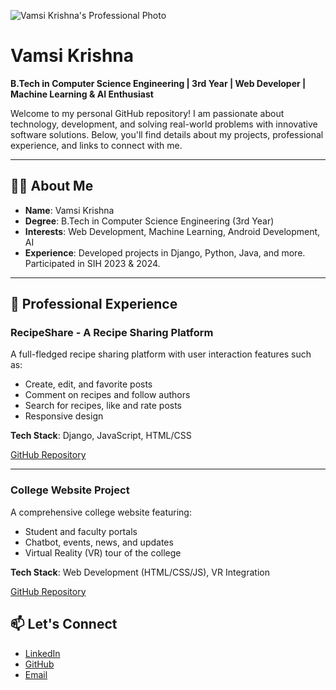 ![Vamsi Krishna's Professional Photo]("https://github.com/Vamsi3515/aboutme/blob/main/profile.png") 

# Vamsi Krishna

**B.Tech in Computer Science Engineering | 3rd Year | Web Developer | Machine Learning & AI Enthusiast**

Welcome to my personal GitHub repository! I am passionate about technology, development, and solving real-world problems with innovative software solutions. Below, you'll find details about my projects, professional experience, and links to connect with me.

---

## 🧑‍💻 **About Me**

- **Name**: Vamsi Krishna
- **Degree**: B.Tech in Computer Science Engineering (3rd Year)
- **Interests**: Web Development, Machine Learning, Android Development, AI
- **Experience**: Developed projects in Django, Python, Java, and more. Participated in SIH 2023 & 2024.

---

## 💼 **Professional Experience**

### RecipeShare - A Recipe Sharing Platform
A full-fledged recipe sharing platform with user interaction features such as:
- Create, edit, and favorite posts
- Comment on recipes and follow authors
- Search for recipes, like and rate posts
- Responsive design

**Tech Stack**: Django, JavaScript, HTML/CSS

[GitHub Repository](https://github.com/me50/Vamsi3515/tree/web50/projects/2020/x/capstone/)

---

### College Website Project
A comprehensive college website featuring:
- Student and faculty portals
- Chatbot, events, news, and updates
- Virtual Reality (VR) tour of the college

**Tech Stack**: Web Development (HTML/CSS/JS), VR Integration

[GitHub Repository](https://github.com/vamsikrishna/college-website)


## 📫 **Let's Connect**

- [LinkedIn](https://www.linkedin.com/in/vamsi-krishna-profile)
- [GitHub](https://github.com/vamsikrishna)
- [Email](mailto:saivamsikrishna3515@email.com)
